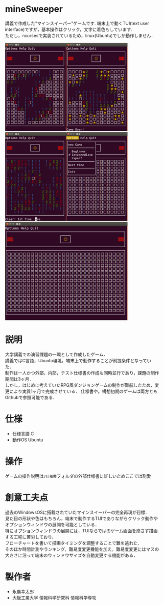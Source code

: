 # mineSweeper
講義で作成した"マインスイーパー"ゲームです.
端末上で動くTUI(text user interface)ですが，基本操作はクリック，文字に着色もしています．  
ただし，ncursesで実装されているため，linux(Ubuntu)でしか動作しません．  

<img width="200" alt="ゲーム画面" src="./ゲーム画面/ゲーム中.png"><img width="200" alt="ゲームオーバー" src="./ゲーム画面/ゲームオーバー.png"><img width="200" alt="クリア" src="./ゲーム画面/ゲームクリア.png"><img width="200" alt="オプション" src="./ゲーム画面/オプション.png"><img width="400" alt="エキスパート" src="./ゲーム画面/エキスパート.png">

# 説明
大学講義での演習課題の一環として作成したゲーム．  
講義ではC言語，Ubuntu環境，端末上で動作することが前提条件となっていた．  
制作は一人かつ外部，内部，テスト仕様書の作成も同時並行であり，課題の制作期間は3ヶ月．  
しかし，はじめに考えていたRPG風ダンジョンゲームの制作が難航したため，変更により実質1ヶ月で完成させている．
仕様書や，構想初期のゲームは両方ともGithubで参照可能である．  
 
# 仕様
* 仕様言語 C
* 動作OS Ubuntu

# 操作
ゲームの操作説明は`/仕様書`フォルダの外部仕様書に詳しいためここでは割愛  
 
# 創意工夫点
過去のWindowsOSに搭載されていたマインスイーパーの完全再現が目標．  
見た目の形状や色はもちろん，端末で動作するTUIでありながらクリック動作やオプションウィンドウの展開を可能としている．  
特にオプションウィンドウの展開には，TUIならではのゲーム画面を崩さず描画する工程に苦労しており，  
フローチャートを書いて描画タイミングを調整することで難を逃れた．  
そのほか時間計測やランキング，難易度変更機能を加え，難易度変更にはマスの大きさに沿って端末のウィンドウサイズを自動変更する機能がある．  
 
# 製作者
* 永廣幸太郎  
* 大阪工業大学 情報科学研究科 情報科学専攻   
